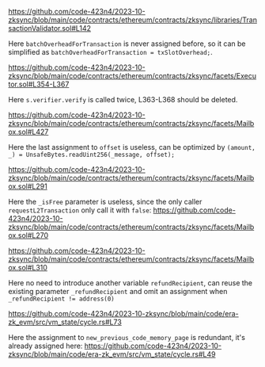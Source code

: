 https://github.com/code-423n4/2023-10-zksync/blob/main/code/contracts/ethereum/contracts/zksync/libraries/TransactionValidator.sol#L142

Here `batchOverheadForTransaction` is never assigned before, so it can be simplified as `batchOverheadForTransaction = txSlotOverhead;`.

https://github.com/code-423n4/2023-10-zksync/blob/main/code/contracts/ethereum/contracts/zksync/facets/Executor.sol#L354-L367

Here `s.verifier.verify` is called twice, L363-L368 should be deleted.

https://github.com/code-423n4/2023-10-zksync/blob/main/code/contracts/ethereum/contracts/zksync/facets/Mailbox.sol#L427

Here the last assignment to `offset` is useless, can be optimized by `(amount, _) = UnsafeBytes.readUint256(_message, offset);`

https://github.com/code-423n4/2023-10-zksync/blob/main/code/contracts/ethereum/contracts/zksync/facets/Mailbox.sol#L291

Here the `_isFree` parameter is useless, since the only caller `requestL2Transaction` only call it with `false`: https://github.com/code-423n4/2023-10-zksync/blob/main/code/contracts/ethereum/contracts/zksync/facets/Mailbox.sol#L270

https://github.com/code-423n4/2023-10-zksync/blob/main/code/contracts/ethereum/contracts/zksync/facets/Mailbox.sol#L310

Here no need to introduce another variable `refundRecipient`, can reuse the existing parameter `_refundRecipient` and omit an assignment when `_refundRecipient != address(0)`

https://github.com/code-423n4/2023-10-zksync/blob/main/code/era-zk_evm/src/vm_state/cycle.rs#L73

Here the assignment to `new_previous_code_memory_page` is redundant, it's already assigned here: https://github.com/code-423n4/2023-10-zksync/blob/main/code/era-zk_evm/src/vm_state/cycle.rs#L49
